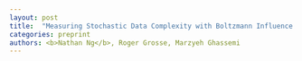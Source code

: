 ```yaml
---
layout: post
title:  "Measuring Stochastic Data Complexity with Boltzmann Influence Functions"
categories: preprint
authors: <b>Nathan Ng</b>, Roger Grosse, Marzyeh Ghassemi
---
```


